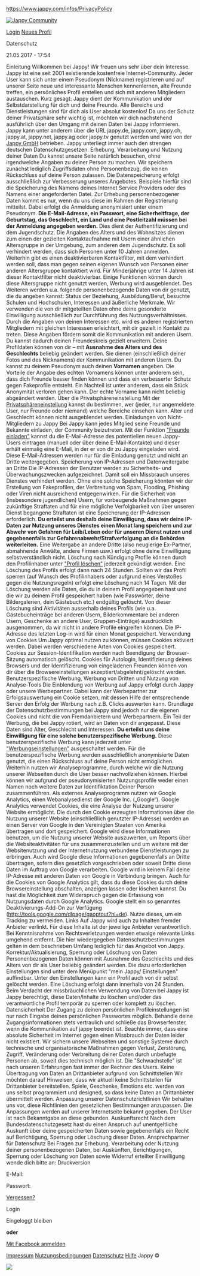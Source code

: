 https://www.jappy.com/infos/PrivacyPolicy

[![Jappy Community](https://s1.jappy.tv/i/logos/logoGuestUnity.png "Willkommen bei Jappy")](/)

<a href="/infos/loginFormGuest" class="button">Login</a> <a href="/registration" class="register">Neues Profil</a>

Datenschutz

21.05.2017 - 17:54

<span class="fs14 fwB">Einleitung</span>
Willkommen bei Jappy!
Wir freuen uns sehr über dein Interesse. Jappy ist eine seit 2001 existierende kostenfreie Internet-Community. Jeder User kann sich unter einem Pseudonym (Nickname) registrieren und auf unserer Seite neue und interessante Menschen kennenlernen, alte Freunde treffen, ein persönliches Profil erstellen und sich mit anderen Mitgliedern austauschen. Kurz gesagt: Jappy dient der Kommunikation und der Selbstdarstellung für dich und deine Freunde. Alle Bereiche und Dienstleistungen sind für dich als User absolut kostenlos! Da uns der Schutz deiner Privatsphäre sehr wichtig ist, möchten wir dich nachstehend ausführlich über den Umgang mit deinen Daten bei Jappy informieren. Jappy kann unter anderem über die URL jappy.de, jappy.com, jappy.ch, jappy.at, jappy.net, jappy.ag oder jappy.tv genutzt werden und wird von der [Jappy GmbH](/infos/impressum) betrieben. Jappy unterliegt immer auch den strengen deutschen Datenschutzgesetzen.
<span class="fs14 fwB">Erhebung, Verarbeitung und Nutzung deiner Daten</span>
Du kannst unsere Seite natürlich besuchen, ohne irgendwelche Angaben zu deiner Person zu machen. Wir speichern zunächst lediglich Zugriffsdaten ohne Personenbezug, die keinen Rückschluss auf deine Person zulassen. Die Datenspeicherung erfolgt ausschließlich zur Verbesserung unseres Angebotes. Beispiele hierfür sind die Speicherung des Namens deines Internet Service Providers oder des Namens einer angeforderten Datei.
Zur Erhebung personenbezogener Daten kommt es nur, wenn du uns diese im Rahmen der Registrierung mitteilst. Dabei erfolgt die Anmeldung anonymisiert unter einem Pseudonym. **Die E-Mail-Adresse, ein Passwort, eine Sicherheitfrage, der Geburtstag, das Geschlecht, ein Land und eine Postleitzahl müssen bei der Anmeldung angegeben werden.**
Dies dient der Authentifizierung und dem Jugendschutz. Die Angaben des Alters und des Wohnsitzes dienen zum einen der gezielten Kontaktaufnahme mit Usern einer ähnlichen Altersgruppe in der Umgebung, zum anderen dem Jugendschutz. Es soll verhindert werden, dass sich Personen unter 10 Jahren anmelden. Weiterhin gibt es einen deaktivierbaren Kontaktfilter, mit dem verhindert werden soll, dass man gegen seinen eigenen Wunsch von Personen einer anderen Altersgruppe kontaktiert wird.
Für Minderjährige unter 14 Jahren ist dieser Kontaktfilter nicht deaktivierbar. Einige Funktionen können durch diese Altersgruppe nicht genutzt werden, Werbung wird ausgeblendet.
Des Weiteren werden u.a. folgende personenbezogende Daten von dir genutzt, die du angeben kannst: Status der Beziehung, Ausbildung/Beruf, besuchte Schulen und Hochschulen, Interessen und äußerliche Merkmale.
Wir verwenden die von dir mitgeteilten Daten ohne deine gesonderte Einwilligung ausschließlich zur Durchführung des Nutzungsverhältnisses. Durch die Angaben von deinen Interessen etc. wird es anderen registrierten Mitgliedern mit gleichen Interessen erleichtert, mit dir gezielt in Kontakt zu treten. Diese Angaben fördern somit die Kommunikation mit anderen Usern. Du kannst dadurch deinen Freundeskreis gezielt erweitern. Deine Profildaten können von dir – mit **Ausnahme des Alters und des Geschlechts** beliebig geändert werden. Sie dienen (einschließlich deiner Fotos und des Nicknamens) der Kommunikation mit anderen Usern.
Du kannst zu deinem Pseudonym auch deinen **Vornamen** angeben.
Die Vorteile der Angabe des echten Vornamens können unter anderem sein, dass dich Freunde besser finden können und dass ein verbesserter Schutz gegen Fakeprofile entsteht. Ein Nachteil ist unter anderem, dass ein Stück Anonymität verloren gehen kann. Der echte Vorname kann nicht beliebig abgeändert werden.
<span class="fs14 fwB">Über die Privatsphäreneinstellung</span>
Mit der [Privatsphäreneinstellung](/settings/privacy) kannst du bestimmen, wer (jeder, nur angemeldete User, nur Freunde oder niemand) welche Bereiche einsehen kann. Alter und Geschlecht können nicht ausgeblendet werden.
<span class="fs14 fwB">Einladungen von Nicht-Mitgliedern zu Jappy</span>
Bei Jappy kann jedes Mitglied seine Freunde und Bekannte einladen, der Community beizutreten. Mit der Funktion ["Freunde einladen"](/ratter) kannst du die E-Mail-Adresse des potentiellen neuen Jappy-Users eintragen (manuell oder über deine E-Mail-Kontakte) und dieser erhält einmalig eine E-Mail, in der er von dir zu Jappy eingeladen wird. Diese E-Mail-Adressen werden nur für die Einladung genutzt und nicht an Dritte weitergegeben.
<span class="fs14 fwB">Speicherung von IP-Adressen und Datenweitergabe an Dritte</span>
Die IP-Adressen der Benutzer werden zu Sicherheits- und Überwachungszwecken aufgezeichnet. Damit soll ein Missbrauch unseres Dienstes verhindert werden. Ohne eine solche Speicherung könnten wir der Erstellung von Fakeprofilen, der Verbreitung von Spam, Flooding, Phishing oder Viren nicht ausreichend entgegenwirken. Für die Sicherheit von (insbesondere jugendlichen) Usern, für vorbeugende Maßnahmen gegen zukünftige Straftaten und für eine mögliche Verfolgbarkeit von über unseren Dienst begangene Straftaten ist eine Speicherung der IP-Adressen erforderlich.
**Du erteilst uns deshalb deine Einwilligung, dass wir deine IP-Daten zur Nutzung unseres Dienstes einen Monat lang speichern und zur Abwehr von Gefahren für Leib/Leben oder für unseren Dienst nutzen und gegebenenfalls zur Gefahrenabwehr/Strafverfolgung an die Behörden weiterleiten.**
Eine Weitergabe an andere Dritte (also neugierige Ex-Partner, abmahnende Anwälte, andere Firmen usw.) erfolgt ohne deine Einwilligung selbstverständlich nicht.
<span class="fs14 fwB">Löschung nach Kündigung</span>
Profile können durch den Profilinhaber unter ["Profil löschen"](/settings/signOff) jederzeit gekündigt werden. Eine Löschung des Profils erfolgt dann nach 24 Stunden. Sollten wir das Profil sperren (auf Wunsch des Profilinhabers oder aufgrund eines Verstoßes gegen die Nutzungsregeln) erfolgt eine Löschung nach 14 Tagen.
Mit der Löschung werden alle Daten, die du in deinem Profil angegeben hast und die wir zu deinem Profil gespeichert haben (wie Passwörter, deine Bildergalerien, dein Gästebuch etc.) endgültig gelöscht.
Von dieser Löschung sind Aktivitäten ausserhalb deines Profils (wie u.a. Gästebucheinträge bei anderen Usern, Bilderkommentare bei anderen Usern, Geschenke an andere User, Gruppen-Einträge) ausdrücklich ausgenommen, da wir nicht in andere Profile eingreifen können.
Die IP-Adresse des letzten Log-in wird für einen Monat gespeichert.
<span class="fs14 fwB">Verwendung von Cookies</span>
Um Jappy optimal nutzen zu können, müssen Cookies aktiviert werden. Dabei werden verschiedene Arten von Cookies gespeichert. Cookies zur Session-Identifikation werden nach Beendigung der Browser-Sitzung automatisch gelöscht. Cookies für Autologin, Identifizierung deines Browsers und der Identifizierung von eingeladenen Freunden können von dir über die Browsereinstellungen akzeptiert/abgelehnt/gelöscht werden.
<span class="fs14 fwB">Benutzerspezifische Werbung, Werbung von Dritten und Nutzung von Analyse-Tools</span>
Die Einblendung von Werbung auf Jappy erfolgt durch Jappy oder unsere Werbepartner. Dabei kann der Werbepartner zur Erfolgsauswertung ein Cookie setzen, mit dessen Hilfe der entsprechende Server den Erfolg der Werbung nach z.B. Clicks auswerten kann. Grundlage der Datenschutzbestimmungen bei Jappy sind jedoch nur die eigenen Cookies und nicht die von Fremdanbietern und Werbepartnern.
Ein Teil der Werbung, die bei Jappy rotiert, wird an Daten von dir angepasst. Diese Daten sind Alter, Geschlecht und Interessen.
**Du erteilst uns deine Einwilligung für eine solche benutzerspezifische Werbung.**
Diese benutzerspezifische Werbung kann jederzeit unter ["Werbungseinstellungen"](/settings/advertising) ausgeschaltet werden.
Für die benutzerspezifische Werbung werden ausschließlich anonymisierte Daten genutzt, die einen Rückschluss auf deine Person nicht ermöglichen.
Weiterhin nutzen wir Analyseprogramme, durch welche wir die Nutzung unserer Webseiten durch die User besser nachvollziehen können. Hierbei können wir aufgrund der pseudonymisierten Nutzungsprofile weder einen Namen noch weitere Daten zur Identifiktation Deiner Person zusammenführen. Als externes Analyseprogramm nutzen wir Google Analytics, einen Webanalysedienst der Google Inc. („Google“). Google Analytics verwendet Cookies, die eine Analyse der Nutzung unserer Website ermöglicht. Die durch den Cookie erzeugten Informationen über die Nutzung unserer Website (einschließlich genutzter IP-Adresse) werden an einen Server von Google in den Vereinigten Staaten von Amerika übertragen und dort gespeichert. Google wird diese Informationen benutzen, um die Nutzung unserer Website auszuwerten, um Reports über die Websiteaktivitäten für uns zusammenzustellen und um weitere mit der Websitenutzung und der Internetnutzung verbundene Dienstleistungen zu erbringen. Auch wird Google diese Informationen gegebenenfalls an Dritte übertragen, sofern dies gesetzlich vorgeschrieben oder soweit Dritte diese Daten im Auftrag von Google verarbeiten. Google wird in keinem Fall deine IP-Adresse mit anderen Daten von Google in Verbindung bringen. Auch für die Cookies von Google Analytics gilt, dass du diese Cookies durch deine Browsereinstellung abschalten, anzeigen lassen oder löschen kannst. Du hast die Möglichkeit zum Widerspruch gegen die Erfassung von Nutzungsdaten durch Google Analytics. Google stellt ein so genanntes Deaktivierungs-Add-On zur Verfügung (<http://tools.google.com/dlpage/gaoptout?hl=de>). Nutze dieses, um ein Tracking zu vermeiden.
<span class="fs14 fwB">Links</span>
Auf Jappy wird auch zu Inhalten fremder Anbieter verlinkt. Für diese Inhalte ist der jeweilige Anbieter verantwortlich. Bei Kenntnisnahme von Rechtsverletzungen werden etwaige relevante Links umgehend entfernt. Die hier wiedergegeben Datenschutzbestimmungen gelten in dem beschrieben Umfang lediglich für das Angebot von Jappy.
<span class="fs14 fwB">Korrektur/Aktualisierung, Sperrung oder Löschung von Daten</span>
Personenbezogenen Daten können mit Ausnahme des Geschlechts und des Alters von dir als User beliebig geändert werden. Die dazu erforderlichen Einstellungen sind unter dem Menüpunkt "mein Jappy/ Einstellungen" auffindbar. Unter den Einstellungen kann ein Profil auch von dir selbst gelöscht werden. Eine Löschung erfolgt dann innerhalb von 24 Stunden.
Beim Verdacht der missbräuchlichen Verwendung von Daten bei Jappy ist Jappy berechtigt, diese Daten/Inhalte zu löschen und/oder das verantwortliche Profil temporär zu sperren oder komplett zu löschen.
<span class="fs14 fwB">Datensicherheit</span>
Der Zugang zu deinen persönlichen Profileinstellungen ist nur nach Eingabe deines persönlichen Passwortes möglich. Behandle deine Zugangsinformationen stets vertraulich und schließe das Browserfenster, wenn die Kommunikation auf jappy beendet ist. Beachte immer, dass eine absolute Sicherheit im Internet gegen einen Missbrauch der Daten leider nicht existiert. Wir sichern unsere Webseiten und sonstige Systeme durch technische und organisatorische Maßnahmen gegen Verlust, Zerstörung, Zugriff, Veränderung oder Verbreitung deiner Daten durch unbefugte Personen ab, soweit dies technisch möglich ist. Die "Schwachstelle" ist nach unseren Erfahrungen fast immer der Rechner des Users.
<span class="fs14 fwB">Keine Übertragung von Daten an Drittanbieter aufgrund von Schnittstellen</span>
Wir möchten darauf Hinweisen, dass wir aktuell keine Schnittstellen für Drittanbieter bereitstellen. Spiele, Geschenke, Emotions etc. werden von uns selbst programmiert und designed, so dass keine Daten an Drittanbieter übermittelt werden.
<span class="fs14 fwB">Anpassung unserer Datenschutzrichtlinien</span>
Wir behalten uns vor, diese Richtlinien den gesetzlichen Bestimmungen anzupassen. Die Anpassungen werden auf unserer Internetseite bekannt gegeben. Der User ist nach Bekanntgabe an diese gebunden.
<span class="fs14 fwB">Auskunftsrecht</span>
Nach dem Bundesdatenschutzgesetz hast du einen Anspruch auf unentgeltliche Auskunft über deine gespeicherten Daten sowie gegebenenfalls ein Recht auf Berichtigung, Sperrung oder Löschung dieser Daten.
<span class="fs14 fwB">Ansprechpartner für Datenschutz</span>
Bei Fragen zur Erhebung, Verarbeitung oder Nutzung deiner personenbezogenen Daten, bei Auskünften, Berichtigungen, Sperrung oder Löschung von Daten sowie Widerruf erteilter Einwilligung wende dich bitte an: []()
<span class="inCo rb5">Druckversion</span>

E-Mail:

Passwort:

[Vergessen?](/password)

Login

Eingeloggt bleiben

**oder**

<a href="/facebookRedirect.php?login=1&amp;target=fb" id="fbLoginButton" class="facebookButton">Mit Facebook anmelden</a>

[Impressum](/infos/impressum) [Nutzungsbedingungen](/infos/Terms) [Datenschutz](/infos/PrivacyPolicy) [Hilfe](/infos/helpOverview) <span class="copyright"> Jappy © </span>

![](/t.php/5GGjs23)
